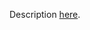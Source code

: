 Description [here](https://docs.scala-lang.org/scala3/guides/migration/incompat-dropped-features.html#auto-application).
